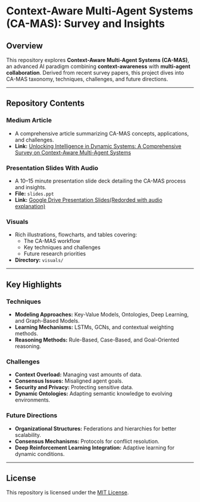 # Context-Aware Multi-Agent Systems (CA-MAS): Survey and Insights

## Overview
This repository explores **Context-Aware Multi-Agent Systems (CA-MAS)**, an advanced AI paradigm combining **context-awareness** with **multi-agent collaboration**. Derived from recent survey papers, this project dives into CA-MAS taxonomy, techniques, challenges, and future directions.

---

## Repository Contents

### Medium Article
- A comprehensive article summarizing CA-MAS concepts, applications, and challenges.
- **Link:** [Unlocking Intelligence in Dynamic Systems: A Comprehensive Survey on Context-Aware Multi-Agent Systems](https://medium.com/@joash.muganda/unlocking-intelligence-in-dynamic-systems-a-comprehensive-survey-on-context-aware-multi-agent-a93ed4e4f2c9)

### Presentation Slides With Audio
- A 10–15 minute presentation slide deck detailing the CA-MAS process and insights.
- **File:** `slides.ppt`  
- **Link:** [Google Drive Presentation Slides(Redorded with audio explanation)](https://drive.google.com/file/d/13pw9bgyBiGHmVlJPyvVikAnUk09I4ixw/view?usp=sharing)

### Visuals
- Rich illustrations, flowcharts, and tables covering:
  - The CA-MAS workflow
  - Key techniques and challenges
  - Future research priorities
- **Directory:** `visuals/`

---

## Key Highlights

### Techniques
- **Modeling Approaches:** Key-Value Models, Ontologies, Deep Learning, and Graph-Based Models.
- **Learning Mechanisms:** LSTMs, GCNs, and contextual weighting methods.
- **Reasoning Methods:** Rule-Based, Case-Based, and Goal-Oriented reasoning.

### Challenges
- **Context Overload:** Managing vast amounts of data.
- **Consensus Issues:** Misaligned agent goals.
- **Security and Privacy:** Protecting sensitive data.
- **Dynamic Ontologies:** Adapting semantic knowledge to evolving environments.

### Future Directions
- **Organizational Structures:** Federations and hierarchies for better scalability.
- **Consensus Mechanisms:** Protocols for conflict resolution.
- **Deep Reinforcement Learning Integration:** Adaptive learning for dynamic conditions.

---

## License
This repository is licensed under the [MIT License](LICENSE).
